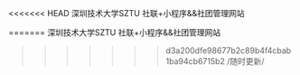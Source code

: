 <<<<<<< HEAD
深圳技术大学SZTU
社联+小程序&&社团管理网站

=======
深圳技术大学SZTU
社联+小程序&&社团管理网站

>>>>>>> d3a200dfe98677b2c89b4f4cbab1ba94cb6715b2
/随时更新/